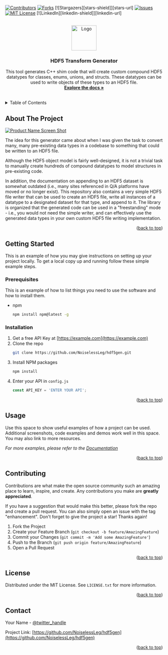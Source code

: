 <!-- Improved compatibility of back to top link: See: https://github.com/othneildrew/Best-README-Template/pull/73 -->
<a name="readme-top"></a>


<!-- PROJECT SHIELDS -->
<!--
*** I'm using markdown "reference style" links for readability.
*** Reference links are enclosed in brackets [ ] instead of parentheses ( ).
*** See the bottom of this document for the declaration of the reference variables
*** for contributors-url, forks-url, etc. This is an optional, concise syntax you may use.
*** https://www.markdownguide.org/basic-syntax/#reference-style-links
-->
[![Contributors][contributors-shield]][contributors-url]
[![Forks][forks-shield]][forks-url]
[![Stargazers][stars-shield]][stars-url]
[![Issues][issues-shield]][issues-url]
[![MIT License][license-shield]][license-url]
[![LinkedIn][linkedin-shield]][linkedin-url]



<!-- PROJECT LOGO -->
<br />
<div align="center">
  <a href="https://github.com/NoiselessLeg/hdf5gen">
    <img src="images/logo.png" alt="Logo" width="80" height="80">
  </a>

<h3 align="center">HDF5 Transform Generator</h3>

  <p align="center">
    This tool generates C++ shim code that will create custom compound HDF5 datatypes for classes,
    enums, unions, and structs. These datatypes can be used to write objects of these types to an HDF5
    file.
    <br />
    <a href="https://github.com/NoiselessLeg/hdf5gen"><strong>Explore the docs »</strong></a>
    <br />
    <br />
  </p>
</div>



<!-- TABLE OF CONTENTS -->
<details>
  <summary>Table of Contents</summary>
  <ol>
    <li>
      <a href="#about-the-project">About The Project</a>
      <ul>
        <li><a href="#built-with">Built With</a></li>
      </ul>
    </li>
    <li>
      <a href="#getting-started">Getting Started</a>
      <ul>
        <li><a href="#prerequisites">Prerequisites</a></li>
        <li><a href="#installation">Installation</a></li>
      </ul>
    </li>
    <li><a href="#usage">Usage</a></li>
    <li><a href="#roadmap">Roadmap</a></li>
    <li><a href="#contributing">Contributing</a></li>
    <li><a href="#license">License</a></li>
    <li><a href="#contact">Contact</a></li>
    <li><a href="#acknowledgments">Acknowledgments</a></li>
  </ol>
</details>



<!-- ABOUT THE PROJECT -->
## About The Project

[![Product Name Screen Shot][product-screenshot]](https://example.com)

The idea for this generator came about when I was given the task to convert many, many
pre-existing data types in a codebase to something that could be written to an HDF5 file.

Although the HDF5 object model is fairly well-designed, it is not a trivial task to manually
create hundreds of compound datatypes to model structures in pre-existing code. 

In addition, the documentation on appending to an HDF5 dataset is somewhat outdated (i.e., many sites referenced
in Q/A platforms have moved or no longer exist). This repository also contains a very simple HDF5 file
writer that can be used to create an HDF5 file, write all instances of a datatype to a designated dataset
for that type, and append to it. The library is organized that the generated code can be used in a "freestanding"
mode - i.e., you would not need the simple writer, and can effectively use the generated data types in your
own custom HDF5 file writing implementation.

<p align="right">(<a href="#readme-top">back to top</a>)</p>



<!-- GETTING STARTED -->
## Getting Started

This is an example of how you may give instructions on setting up your project locally.
To get a local copy up and running follow these simple example steps.

### Prerequisites

This is an example of how to list things you need to use the software and how to install them.
* npm
  ```sh
  npm install npm@latest -g
  ```

### Installation

1. Get a free API Key at [https://example.com](https://example.com)
2. Clone the repo
   ```sh
   git clone https://github.com/NoiselessLeg/hdf5gen.git
   ```
3. Install NPM packages
   ```sh
   npm install
   ```
4. Enter your API in `config.js`
   ```js
   const API_KEY = 'ENTER YOUR API';
   ```

<p align="right">(<a href="#readme-top">back to top</a>)</p>



<!-- USAGE EXAMPLES -->
## Usage

Use this space to show useful examples of how a project can be used. Additional screenshots, code examples and demos work well in this space. You may also link to more resources.

_For more examples, please refer to the [Documentation](https://example.com)_

<p align="right">(<a href="#readme-top">back to top</a>)</p>



<!-- ROADMAP 
## Roadmap

- [ ] Feature 1
- [ ] Feature 2
- [ ] Feature 3
    - [ ] Nested Feature

See the [open issues](https://github.com/NoiselessLeg/hdf5gen/issues) for a full list of proposed features (and known issues).

<p align="right">(<a href="#readme-top">back to top</a>)</p>
-->


<!-- CONTRIBUTING -->
## Contributing

Contributions are what make the open source community such an amazing place to learn, inspire, and create. Any contributions you make are **greatly appreciated**.

If you have a suggestion that would make this better, please fork the repo and create a pull request. You can also simply open an issue with the tag "enhancement".
Don't forget to give the project a star! Thanks again!

1. Fork the Project
2. Create your Feature Branch (`git checkout -b feature/AmazingFeature`)
3. Commit your Changes (`git commit -m 'Add some AmazingFeature'`)
4. Push to the Branch (`git push origin feature/AmazingFeature`)
5. Open a Pull Request

<p align="right">(<a href="#readme-top">back to top</a>)</p>



<!-- LICENSE -->
## License

Distributed under the MIT License. See `LICENSE.txt` for more information.

<p align="right">(<a href="#readme-top">back to top</a>)</p>



<!-- CONTACT -->
## Contact

Your Name - [@twitter_handle](https://twitter.com/twitter_handle)

Project Link: [https://github.com/NoiselessLeg/hdf5gen](https://github.com/NoiselessLeg/hdf5gen)

<p align="right">(<a href="#readme-top">back to top</a>)</p>



<!-- ACKNOWLEDGMENTS 
## Acknowledgments

* []()
* []()
* []()

<p align="right">(<a href="#readme-top">back to top</a>)</p>
-->


<!-- MARKDOWN LINKS & IMAGES -->
<!-- https://www.markdownguide.org/basic-syntax/#reference-style-links -->
[contributors-shield]: https://img.shields.io/github/contributors/NoiselessLeg/hdf5gen.svg?style=for-the-badge
[contributors-url]: https://github.com/NoiselessLeg/hdf5gen/graphs/contributors
[forks-shield]: https://img.shields.io/github/forks/NoiselessLeg/hdf5gen.svg?style=for-the-badge
[forks-url]: https://github.com/NoiselessLeg/hdf5gen/network/members
[issues-shield]: https://img.shields.io/github/issues/NoiselessLeg/hdf5gen.svg?style=for-the-badge
[issues-url]: https://github.com/NoiselessLeg/hdf5gen/issues
[license-shield]: https://img.shields.io/github/license/NoiselessLeg/hdf5gen.svg?style=for-the-badge
[license-url]: https://github.com/NoiselessLeg/hdf5gen/blob/main/LICENSE.txt
[product-screenshot]: images/screenshot.png
